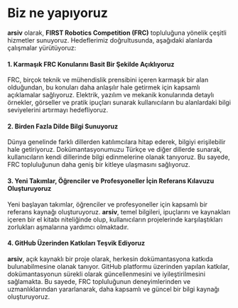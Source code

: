 # Biz ne yapıyoruz

**arsiv** olarak, **FIRST Robotics Competition (FRC)** topluluğuna yönelik çeşitli hizmetler sunuyoruz. Hedeflerimiz doğrultusunda, aşağıdaki alanlarda çalışmalar yürütüyoruz:

#### 1. Karmaşık FRC Konularını Basit Bir Şekilde Açıklıyoruz

FRC, birçok teknik ve mühendislik prensibini içeren karmaşık bir alan olduğundan, bu konuları daha anlaşılır hale getirmek için kapsamlı açıklamalar sağlıyoruz. Elektrik, yazılım ve mekanik konularında detaylı örnekler, görseller ve pratik ipuçları sunarak kullanıcıların bu alanlardaki bilgi seviyelerini artırmayı hedefliyoruz.

#### 2. Birden Fazla Dilde Bilgi Sunuyoruz

Dünya genelinde farklı dillerden katılımcılara hitap ederek, bilgiyi erişilebilir hale getiriyoruz. Dokümantasyonumuzu Türkçe ve diğer dillerde sunarak, kullanıcıların kendi dillerinde bilgi edinmelerine olanak tanıyoruz. Bu sayede, FRC topluluğunun daha geniş bir kitleye ulaşmasını sağlıyoruz.

#### 3. Yeni Takımlar, Öğrenciler ve Profesyoneller İçin Referans Kılavuzu Oluşturuyoruz

Yeni başlayan takımlar, öğrenciler ve profesyoneller için kapsamlı bir referans kaynağı oluşturuyoruz. **arsiv**, temel bilgileri, ipuçlarını ve kaynakları içeren bir el kitabı niteliğinde olup, kullanıcıların projelerinde karşılaştıkları zorlukları aşmalarına yardımcı olmaktadır.

#### 4. GitHub Üzerinden Katkıları Teşvik Ediyoruz

**arsiv**, açık kaynaklı bir proje olarak, herkesin dokümantasyona katkıda bulunabilmesine olanak tanıyor. GitHub platformu üzerinden yapılan katkılar, dokümantasyonun sürekli olarak güncellenmesini ve iyileştirilmesini sağlamakta. Bu sayede, FRC topluluğunun deneyimlerinden ve uzmanlıklarından yararlanarak, daha kapsamlı ve güncel bir bilgi kaynağı oluşturuyoruz.
